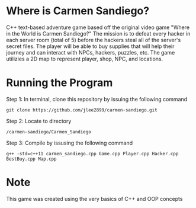 # Where is Carmen Sandiego?
C++ text-based adventure game based off the original video game "Where in the World is Carmen Sandiego?"
The mission is to defeat every hacker in each server room (total of 5) before the hackers steal all of the server's secret files.
The player will be able to buy supplies that will help their journey and can interact with NPCs, hackers, puzzles, etc.
The game utilizies a 2D map to represent player, shop, NPC, and locations.

# Running the Program
Step 1: In terminal, clone this repository by issuing the following command 

```
git clone https://github.com/jlee2899/carmen-sandiego.git
```
Step 2: Locate to directory

```
/carmen-sandiego/Carmen_Sandiego
```

Step 3: Compile by issusing the following command

```
g++ -std=c++11 carmen_sandiego.cpp Game.cpp Player.cpp Hacker.cpp BestBuy.cpp Map.cpp
```

# Note
This game was created using the very basics of C++ and OOP concepts
